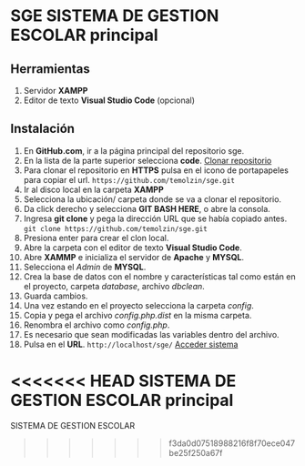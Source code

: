 # SGE  SISTEMA DE GESTION ESCOLAR principal


## Herramientas 

1. Servidor **XAMPP**
2. Editor de texto **Visual Studio Code** (opcional)

## Instalación

1. En **GitHub.com**, ir a la página principal del repositorio sge.
2. En la lista de la parte superior selecciona **code**.
[Clonar repositorio](https://github.com/temolzin/sge)
3. Para clonar el repositorio en **HTTPS** pulsa en el icono de portapapeles para copiar el url.
`https://github.com/temolzin/sge.git`
4. Ir al disco local en la carpeta **XAMPP**
5. Selecciona la ubicación/ carpeta donde se va a clonar el repositorio.
6. Da click derecho y selecciona **GIT BASH HERE**, o abre la consola.
7. Ingresa **git clone** y pega la dirección URL que se había copiado antes. 
`git clone https://github.com/temolzin/sge.git`
8. Presiona enter para crear el clon local.
9. Abre la carpeta con el editor de texto **Visual Studio Code**. 
10. Abre **XAMMP** e inicializa el servidor de **Apache** y **MYSQL**.
11. Selecciona el *Admin* de **MYSQL**.
12. Crea la base de datos con el nombre y características tal como están en el proyecto, carpeta *database*, archivo *dbclean*.
13. Guarda cambios.
14. Una vez estando en el proyecto selecciona la carpeta *config*.
15. Copia y pega el archivo *config.php.dist* en la misma carpeta.
16. Renombra el archivo como *config.php*.
17. Es necesario que sean modificadas las variables dentro del archivo.
18. Pulsa en el **URL**.
`http://localhost/sge/`
[Acceder sistema]( http://localhost/sge/usuario)


<<<<<<< HEAD
SISTEMA DE GESTION ESCOLAR principal
=======
SISTEMA DE GESTION ESCOLAR
>>>>>>> f3da0d07518988216f8f70ece047be25f250a67f
